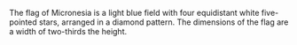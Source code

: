 The flag of Micronesia is a light blue field with four equidistant white five-pointed stars, arranged in a diamond pattern. The dimensions of the flag are a width of two-thirds the height.